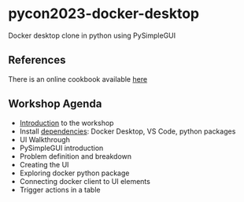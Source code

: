 # pycon2023-docker-desktop

Docker desktop clone in python using PySimpleGUI

## References

There is an online cookbook available [here](https://www.pysimplegui.org/en/latest/cookbook/)

## Workshop Agenda

* [Introduction](docs/intro.md) to the workshop
* Install [dependencies](docs/install.md): Docker Desktop, VS Code, python packages
* UI Walkthrough
* PySimpleGUI introduction
* Problem definition and breakdown
* Creating the UI
* Exploring docker python package
* Connecting docker client to UI elements
* Trigger actions in a table
